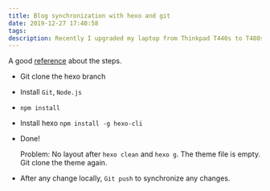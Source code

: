 ```yaml
---
title: Blog synchronization with hexo and git
date: 2019-12-27 17:40:58
tags:
description: Recently I upgraded my laptop from Thinkpad T440s to T480s. This note is intended to describe the method of updating the blog pages across multiple machines with hexo and git. The basic idea is to store the source files in a separate branch and store everything in a git repository.
---
```


A good [reference](https://juejin.im/post/5acf22e6f265da23994eeac9) about the steps.

* Git clone the hexo branch

* Install `Git`, `Node.js`

* `npm install`

* Install  hexo `npm install -g hexo-cli` 

* Done!

  Problem: No layout after `hexo clean` and `hexo g`. The theme file is empty. Git clone the theme again.
* After any change locally, `Git push` to synchronize any changes.